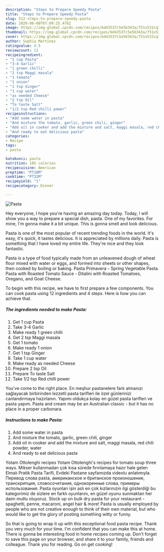 ```yaml
---
description: "Steps to Prepare Speedy Pasta"
title: "Steps to Prepare Speedy Pasta"
slug: 512-steps-to-prepare-speedy-pasta
date: 2020-06-08T07:09:25.476Z
image: https://img-global.cpcdn.com/recipes/bd43537c5e56343a/751x532cq70/pasta-recipe-main-photo.jpg
thumbnail: https://img-global.cpcdn.com/recipes/bd43537c5e56343a/751x532cq70/pasta-recipe-main-photo.jpg
cover: https://img-global.cpcdn.com/recipes/bd43537c5e56343a/751x532cq70/pasta-recipe-main-photo.jpg
author: Sophia Martinez
ratingvalue: 4.5
reviewcount: 13
recipeingredient:
- "1 cup Pasta"
- "3-4 Garlic"
- "1 green chilli"
- "2 tsp Maggi masala"
- "1 tomato"
- "1 onion"
- "1 tsp Ginger"
- "1 cup water"
- "as needed Cheese"
- "2 tsp Oil"
- "To taste Salt"
- "1/2 tsp Red chilli power"
recipeinstructions:
- "Add some water in pasta"
- "And mixture the tomato, garlic, green chili, ginger"
- "Add oil in cooker and add the mixture and salt, maggi masala, red chili powder, water"
- "And ready to eat delicious pasta"
categories:
- Recipe
tags:
- pasta

katakunci: pasta 
nutrition: 185 calories
recipecuisine: American
preptime: "PT10M"
cooktime: "PT32M"
recipeyield: "1"
recipecategory: Dinner

---
```



![Pasta](https://img-global.cpcdn.com/recipes/bd43537c5e56343a/751x532cq70/pasta-recipe-main-photo.jpg)

Hey everyone, I hope you're having an amazing day today. Today, I will show you a way to prepare a special dish, pasta. One of my favorites. For mine, I'm gonna make it a bit unique. This is gonna smell and look delicious.

Pasta is one of the most popular of recent trending foods in the world. It's easy, it's quick, it tastes delicious. It is appreciated by millions daily. Pasta is something that I have loved my entire life. They're nice and they look fantastic.

Pasta is a type of food typically made from an unleavened dough of wheat flour mixed with water or eggs, and formed into sheets or other shapes, then cooked by boiling or baking. Pasta Primavera - Spring Vegetable Pasta. Pasta with Roasted Tomato Sauce - Ditalini with Roasted Tomatoes, Oregano, and Goat Cheese.


To begin with this recipe, we have to first prepare a few components. You can cook pasta using 12 ingredients and 4 steps. Here is how you can achieve that.

<!--inarticleads1-->

##### The ingredients needed to make Pasta:

1. Get 1 cup Pasta
1. Take 3-4 Garlic
1. Make ready 1 green chilli
1. Get 2 tsp Maggi masala
1. Get 1 tomato
1. Make ready 1 onion
1. Get 1 tsp Ginger
1. Take 1 cup water
1. Make ready as needed Cheese
1. Prepare 2 tsp Oil
1. Prepare To taste Salt
1. Take 1/2 tsp Red chilli power


You&#39;ve come to the right place. En meşhur pastanelere fark atmanızı sağlayacak birbirinden lezzetli pasta tarifleri ile özel günlerinizi canlandırmaya hazırlanın. Yapımı oldukça kolay en güzel pasta tarifleri ve pasta yapım. Pasta and cream may be an Australian classic - but it has no place in a proper carbonara. 

<!--inarticleads2-->

##### Instructions to make Pasta:

1. Add some water in pasta
1. And mixture the tomato, garlic, green chili, ginger
1. Add oil in cooker and add the mixture and salt, maggi masala, red chili powder, water
1. And ready to eat delicious pasta


Yotam Ottolenghi recipes Yotam Ottolenghi&#39;s recipes for tomato soup three ways. Mikser kullanmadan çok kısa sürede fırınlamaya hazır hale gelen Elmalı Pratik Pasta Tarifi, Evdeki Pastane sayfamızda videolu anlatımıyla. Перевод слова pasta, американское и британское произношение, транскрипция, словосочетания, однокоренные слова, примеры использования. Pasta oyunları işin aslı en çok kızlarınızın ilgi gösterdiği bu kategorimiz de sizlere en farklı oyunlarını, en güzel oyunu sunmaktan her daim mutlu oluyoruz. Stock up on bulk dry pasta for your restaurant - spaghetti, penne, macaroni, angel hair &amp; more! Pasta is usually employed by people who are not creative enough to think of their own material, but who would like to get the glory of posting something witty or funny. 

So that is going to wrap it up with this exceptional food pasta recipe. Thank you very much for your time. I'm confident that you can make this at home. There is gonna be interesting food in home recipes coming up. Don't forget to save this page on your browser, and share it to your family, friends and colleague. Thank you for reading. Go on get cooking!
